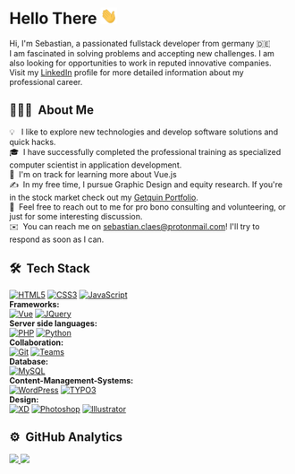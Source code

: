 <h1>Hello There <img src="https://github.com/ABSphreak/ABSphreak/blob/master/gifs/Hi.gif" width="30px"></h1>

Hi, I'm Sebastian, a passionated fullstack developer from germany 🇩🇪\
I am fascinated in solving problems and accepting new challenges. I am also looking for opportunities to work in reputed innovative companies.\
Visit my [LinkedIn](https://www.linkedin.com/in/sebastian-claes-a85a92220/) profile for more detailed information about my professional career.

## 👨🏻‍💻 &nbsp;About Me

💡 &nbsp; I like to explore new technologies and develop software solutions and quick hacks.\
🎓 &nbsp;I have successfully completed the professional training as specialized computer scientist in application development. \
🌱 &nbsp;I'm on track for learning more about Vue.js\
✍️ &nbsp;In my free time, I pursue Graphic Design and equity research. If you're in the stock market check out my [Getquin Portfolio](https://app.getquin.com/u/sebastianC).\
💬 &nbsp;Feel free to reach out to me for pro bono consulting and volunteering, or just for some interesting discussion.\
✉️ &nbsp;You can reach me on sebastian.claes@protonmail.com! I'll try to respond as soon as I can.
<!---📄 &nbsp;Please have a look at my [Résumé](https://www.google.com) for more details about me. I'm open to feedback and suggestions!--->

## 🛠 &nbsp;Tech Stack
[![HTML5](https://img.shields.io/badge/-HTML5-E34F26?logo=html5&logoColor=white&style=flat&link=https://github.com/claes-work)](https://github.com/claes-work)
[![CSS3](https://img.shields.io/badge/-CSS3-0088CC?logo=css3&logoColor=white&style=flat&link=https://github.com/claes-work)](https://github.com/claes-work)
[![JavaScript](https://img.shields.io/badge/-JavaScript-black?logo=javascript&style=flat&link=https://github.com/claes-work)](https://github.com/claes-work)\
**Frameworks:**  
[![Vue](https://img.shields.io/badge/-Vue.js-4FC08D?logo=vue.js&logoColor=white&style=flat&link=https://vuejs.org/)](https://vuejs.org/)
[![JQuery](https://img.shields.io/badge/-JQuery-blue?style=flat&logo=jquery&link=https://jquery.com/)](https://jquery.com/)\
**Server side languages:**  
[![PHP](https://img.shields.io/badge/-PHP-777BB4?style=flat&logo=php&logoColor=white&link=https://www.php.net/)](https://www.php.net/)
[![Python](https://img.shields.io/badge/-Python-3776AB?style=flat&logo=python&logoColor=white&link=https://www.python.org/)](https://www.python.org/)\
**Collaboration:**  
[![Git](https://img.shields.io/badge/-Git-F05032?style=flat&logo=git&logoColor=white&link=https://git-scm.com/)](https://git-scm.com/)
[![Teams](https://img.shields.io/badge/-Microsoft%20Teams-6264A7?style=flat&logo=&link=https://www.microsoft.com/de-de/microsoft-teams/group-chat-software)](https://www.microsoft.com/de-de/microsoft-teams/group-chat-software)\
**Database:**  
[![MySQL](https://img.shields.io/badge/-MySQL-4479A1?style=flat&logo=mysql&logoColor=white&link=https://www.mysql.com/en/)](https://www.mysql.com/en/)\
**Content-Management-Systems:**  
[![WordPress](https://img.shields.io/badge/-WordPress-blue?style=flat&logo=wordpress&logoColor=white&link=https://wordpress.com/en/)](https://wordpress.com/en/)
[![TYPO3](https://img.shields.io/badge/-TYPO3-FF8700?style=flat&logo=typo3&logoColor=white&link=https://typo3.org/)](https://typo3.org/)\
**Design:**  
[![XD](https://img.shields.io/badge/-Adobe%20XD-FF61F6?style=flat&logo=adobe-xd&logoColor=white&link=https://www.adobe.com/de/products/xd.html)](https://www.adobe.com/de/products/xd.html)
[![Photoshop](https://img.shields.io/badge/-Adobe%20Photoshop-31A8FF?style=flat&logo=adobe-photoshop&logoColor=white&link=https://www.adobe.com/de/products/photoshop/landpb.html)](https://www.adobe.com/de/products/photoshop/landpb.html)
[![Illustrator](https://img.shields.io/badge/-Adobe%20Illustrator-FF9A00?style=flat&logo=adobe-illustrator&logoColor=white&link=https://www.adobe.com/de/products/illustrator.html)](https://www.adobe.com/de/products/illustrator.html)

<!--[![Bootstrap](https://img.shields.io/badge/-Bootstrap-563D7C?style=flat&logo=bootstrap&logoColor=white&link=https://getbootstrap.com/)](https://getbootstrap.com/)\-->
<!---[![React](https://img.shields.io/badge/-React.js-0088CC?logo=react&logoColor=white&style=flat&link=https://reactjs.org/)](https://reactjs.org/)-->
<!---[![Typescript](https://img.shields.io/badge/-TypeScript-3178C6?style=flat&logo=typescript&logoColor=white&link=https://www.typescriptlang.org/)](https://www.typescriptlang.org/)-->
<!---[![Node.js](https://img.shields.io/badge/-Node.js-339933?style=flat&logo=node.js&logoColor=white&link=https://nodejs.org/en/)](https://nodejs.org/en/)-->

## ⚙️ &nbsp;GitHub Analytics

<p>
<a href="https://github.com/claes-work">
  <img height="150em" src="https://github-readme-stats-eight-theta.vercel.app/api?username=claes-work&show_icons=true&theme=algolia&include_all_commits=true&count_private=true"/>
  <img height="150em" src="https://github-readme-stats-eight-theta.vercel.app/api/top-langs/?username=claes-work&layout=compact&langs_count=8&theme=algolia"/>
</a>
</p>
